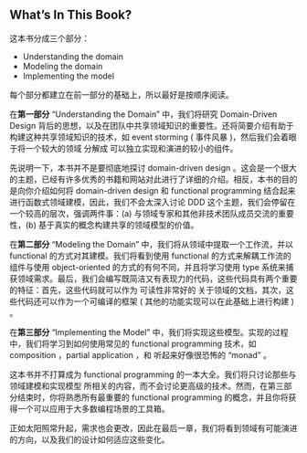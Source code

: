 ## What’s In This Book?

这本书分成三个部分：
* Understanding the domain
* Modeling the domain
* Implementing the model

每个部分都建立在前一部分的基础上，所以最好是按顺序阅读。

在**第一部分** “Understanding the Domain” 中，我们将研究 Domain-Driven Design 背后的思想，以及在团队中共享领域知识的重要性。还将简要介绍有助于构建这种共享领域知识的技术，如 event storming ( 事件风暴 )，然后我们会着眼于将一个较大的领域 分解成 可以独立实现和演进的较小的组件。

先说明一下，本书并不是要彻底地探讨 domain-driven design 。这会是一个很大的主题，已经有许多优秀的书籍和网站对此进行了详细的介绍。相反，本书的目的是向你介绍如何将 domain-driven design 和 functional programming 结合起来进行函数式领域建模，因此，我们不会太深入讨论 DDD 这个主题，我们会停留在一个较高的层次，强调两件事：(a) 与领域专家和其他非技术团队成员交流的重要性，(b) 基于真实的概念构建共享的领域模型的价值。

在**第二部分** “Modeling the Domain” 中，我们将从领域中提取一个工作流，并以 functional 的方式对其建模。我们将看到使用 functional 的方式来解耦工作流的组件与使用 object-oriented 的方式的有何不同，并且将学习使用 type 系统来捕获领域需求。最后，我们会编写既简洁又有表现力的代码，这些代码具有两个重要的特征：首先，这些代码就可以作为 可读性非常好的 关于领域的文档，其次，这些代码还可以作为一个可编译的框架 ( 其他的功能实现可以在此基础上进行构建 ) 。

在**第三部分** “Implementing the Model” 中，我们将实现这些模型。实现的过程中，我们将学习到如何使用常见的 functional programming 技术，如composition ，partial application ，和 听起来好像很恐怖的 “monad” 。


这本书并不打算成为 functional programming 的一本大全。我们将只讨论那些与 领域建模和实现模型 所相关的内容，而不会讨论更高级的技术。然而，在第三部分结束时，你将熟悉所有最重要的 functional programming 的概念，并且你将获得一个可以应用于大多数编程场景的工具箱。

正如太阳照常升起，需求也会更改，因此在最后一章，我们将看到领域有可能演进的方向，以及我们的设计如何适应这些变化。